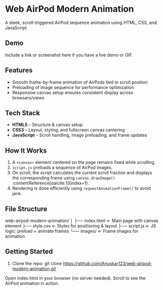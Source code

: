 # Web AirPod Modern Animation

A sleek, scroll-triggered AirPod sequence animation using HTML, CSS, and JavaScript.

## Demo

Include a link or screenshot here if you have a live demo or GIF.

## Features

- Smooth frame-by-frame animation of AirPods tied to scroll position
- Preloading of image sequence for performance optimization
- Responsive canvas setup ensures consistent display across browsers/views

## Tech Stack

- **HTML5** – Structure & canvas setup  
- **CSS3** – Layout, styling, and fullscreen canvas centering  
- **JavaScript** – Scroll handling, image preloading, and frame updates

## How It Works

1. A `<canvas>` element centered on the page remains fixed while scrolling.
2. `script.js` preloads a sequence of AirPod images.
3. On scroll, the script calculates the current scroll fraction and displays the corresponding frame using `canvas.drawImage()` :contentReference[oaicite:1]{index=1}.
4. Rendering is done efficiently using `requestAnimationFrame()` to avoid jank.

## File Structure

web-airpod-modern-animation/
│
├── index.html ← Main page with canvas element
├── style.css ← Styles for positioning & layout
├── script.js ← JS logic: preload + animate frames
└── images/ ← Frame images for animation

## Getting Started

1. Clone the repo:
 git clone https://github.com/Anuskar123/web-airpod-modern-animation.git

Open index.html in your browser (no server needed).
Scroll to see the AirPod animation in action.
